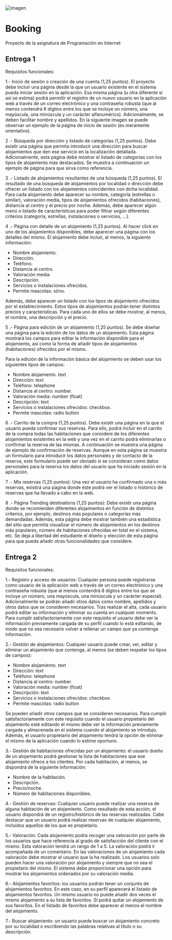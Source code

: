 ![imagen](https://github.com/Null-Cat0/Xmonad_Dotfiles/assets/91385511/d9e85853-ae4e-43ab-bb15-1c0a01f8ce89)
# Booking
Proyecto de la asignatura de Programación en Internet
## Entrega 1

Requisitos funcionales:

1.- Inicio de sesión o creación de una cuenta (1,25 puntos). El proyecto debe incluir una
página desde la que un usuario existente en el sistema pueda iniciar sesión en la aplicación.
Esa misma página (u otra diferente si así se estima) podrá permitir el registro de un nuevo
usuario en la aplicación web a través de un correo electrónico y una contraseña robusta (que
al menos contendrá 8 dígitos entre los que se incluye un número, una mayúscula, una
minúscula y un carácter alfanumérico). Adicionalmente, se deben facilitar nombre y apellidos.
En la siguiente imagen se puede observar un ejemplo de la página de inicio de sesión (es
meramente orientativo).

2 .- Búsqueda por dirección y listado de categorías (1,25 puntos). Debe existir una página
que permita introducir una dirección para buscar alojamientos que den ese servicio en la
localización detallada. Adicionalmente, esta página debe mostrar el listado de categorías con
los tipos de alojamiento más destacados. Se muestra a continuación un ejemplo de página
para que sirva como referencia.

3 .- Listado de alojamientos resultantes de una búsqueda (1,25 puntos). El resultado de
una búsqueda de alojamientos por localidad o dirección debe ofrecer un listado con los
alojamientos coincidentes con dicha localidad. Para cada alojamiento debe aparecer su
nombre, categoría (estrellas o similar), valoración media, tipos de alojamientos ofrecidos
(habitaciones), distancia al centro y el precio por noche. Además, debe aparecer algún menú
o listado de características para poder filtrar según diferentes criterios (categoría, estrellas,
instalaciones o servicios, ...).


4 .- Página con detalle de un alojamiento (1,25 puntos). Al hacer click en uno de los
alojamientos disponibles, debe aparecer una página con los detalles del mismo. El
alojamiento debe incluir, al menos, la siguiente información:

- Nombre alojamiento.
- Dirección.
- Teléfono.
- Distancia al centro.
- Valoración media.
- Descripción.
- Servicios o instalaciones ofrecidos.
- Permite mascotas: sí/no.

Además, debe aparecer un listado con los tipos de alojamiento ofrecidos por el
establecimiento. Estos tipos de alojamientos podrán tener distintos precios y características.
Para cada uno de ellos se debe mostrar, al menos, el nombre, una descripción y el precio.

5 .- Página para edición de un alojamiento (1,25 puntos). Se debe diseñar una página para
la edición de los datos de un alojamiento. Esta página mostrará los campos para editar la
información disponible para el alojamiento, así como la forma de añadir tipos de alojamientos
(habitaciones) ofrecidos por el mismo.

Para la edición de la información básica del alojamiento se deben usar los siguientes tipos de
campos:
- Nombre alojamiento. text
- Dirección: text
- Teléfono: telephone
- Distancia al centro: number.
- Valoración media: number (float)
- Descripción: text
- Servicios o instalaciones ofrecidos: checkbox.
- Permite mascotas: radio button

6 .- Carrito de la compra (1,25 puntos). Debe existir una página en la que el usuario pueda
confirmar sus reservas. Para ello, podrá incluir en el carrito de la compra todas las
habitaciones que considere de los diferentes alojamientos existentes en la web y una vez en
el carrito podrá eliminarlas o confirmar la reserva de las mismas. A continuación se muestra
una página de ejemplo de confirmación de reservas. Aunque en esta página se muestra un
formulario para introducir los datos personales y de contacto de la reserva, este formulario
puede ser obviado si se consideran como datos personales para la reserva los datos del
usuario que ha iniciado sesión en la aplicación.

7 .- Mis reservas (1,25 puntos): Una vez el usuario ha confirmado una o más reservas,
existirá una página donde éste podrá ver el listado o histórico de reservas que ha llevado a
cabo en la web.

8 .- Página Trending destinations (1,25 puntos): Debe existir una página donde se
recomienden diferentes alojamientos en función de distintos criterios, por ejemplo, destinos
más populares o categorías más demandadas. Además, esta página debe mostrar también
una estadística del sitio que permita visualizar el número de alojamientos en los destinos más
populares, número de habitaciones ofrecidas en total en el sistema, etc. Se deja a libertad del
estudiante el diseño y elección de esta página para que pueda añadir otras funcionalidades
que considere.

## Entrega 2

Requisitos funcionales:

1.- Registro y acceso de usuarios: Cualquier persona puede registrarse como usuario
de la aplicación web a través de un correo electrónico y una contraseña robusta (que
al menos contendrá 8 dígitos entre los que se incluye un número, una mayúscula, una
minúscula y un carácter especial). Adicionalmente se podrán añadir otros datos como
nombre, apellidos y otros datos que se consideren necesarios. Tras realizar el alta,
cada usuario podrá editar su información y eliminar su cuenta en cualquier momento.
Para cumplir satisfactoriamente con este requisito el usuario debe ver la información
previamente cargada de su perfil cuando lo está editando, de modo que no sea
necesario volver a rellenar un campo que ya contenga información.

2.- Gestión de alojamientos: Cualquier usuario puede crear, ver, editar y eliminar un
alojamiento que contenga, al menos (se deben respetar los tipos de campos):

- Nombre alojamiento. text
- Dirección: text
- Teléfono: telephone
- Distancia al centro: number.
- Valoración media: number (float)
- Descripción: text
- Servicios o instalaciones ofrecidos: checkbox.
- Permite mascotas: radio button

Se pueden añadir otros campos que se consideren necesarios.
Para cumplir satisfactoriamente con este requisito cuando el usuario propietario del
alojamiento esté editando el mismo debe ver la información previamente
cargada y almacenada en el sistema cuando el alojamiento se introdujo. Además, el 
usuario propietario del alojamiento tendrá la opción de eliminar el mismo de la
aplicación cuando lo estime oportuno.


3.- Gestión de habitaciones ofrecidas por un alojamiento: el usuario dueño de un
alojamiento podrá gestionar la lista de habitaciones que ese alojamiento ofrece a los
clientes. Por cada habitación, al menos, se dispondrá de la siguiente información:
- Nombre de la habitación.
- Descripción.
- Precio/noche.
- Número de habitaciones disponibles.

4.- Gestión de reservas: Cualquier usuario puede realizar una reserva de alguna
habitación de un alojamiento. Como resultado de esta acción, el usuario dispondrá de
un registro/histórico de las reservas realizadas. Cabe destacar que un usuario podrá
realizar reservas de cualquier alojamiento, incluidos aquellos de los que es propietario.

5.- Valoración: Cada alojamiento podrá recoger una valoración por parte de los usuarios
que hace referencia al grado de satisfacción del cliente con el mismo. Esta valoración
tendrá un rango de 1 a 5. La valoración podrá ir acompañada de un comentario. En
las valoraciones de un alojamiento cada valoración debe mostrar el usuario que la ha
realizado. Los usuarios solo pueden hacer una valoración por alojamiento y siempre
que no sea el propietario del mismo. El sistema debe proporcionar una opción para
mostrar los alojamientos ordenados por su valoración media.

6.- Alojamientos favoritos: los usuarios podrán tener un conjunto de alojamientos
favoritos. En este caso, en su perfil aparecerá el listado de alojamientos favoritos. Un
mismo usuario no puede añadir dos veces el mismo alojamiento a su lista de favoritos.
Sí podrá quitar un alojamiento de sus favoritos. En el listado de favoritos debe
aparecer al menos el nombre del alojamiento.

7.- Buscar alojamiento: un usuario puede buscar un alojamiento concreto por su
localidad o escribiendo las palabras relativas al título o su descripción.






















